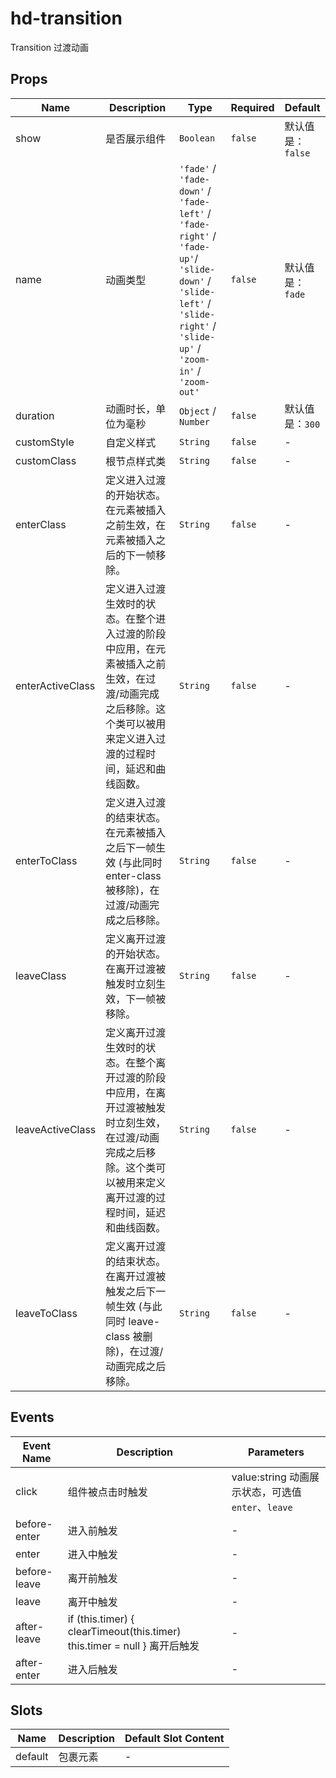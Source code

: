 # hd-transition

Transition 过渡动画

## Props

<!-- @vuese:hd-transition:props:start -->
|Name|Description|Type|Required|Default|
|---|---|---|---|---|
|show|是否展示组件|`Boolean`|`false`|默认值是：`false`|
|name|动画类型|`'fade'` / `'fade-down'` / `'fade-left'` / `'fade-right'` / `'fade-up'`/ `'slide-down'` / `'slide-left'` / `'slide-right'` / `'slide-up'` / `'zoom-in'` / `'zoom-out'` |`false`|默认值是：`fade`|
|duration|动画时长，单位为毫秒|`Object` /  `Number`|`false`|默认值是：`300`|
|customStyle|自定义样式|`String`|`false`|-|
|customClass|根节点样式类|`String`|`false`|-|
|enterClass|定义进入过渡的开始状态。在元素被插入之前生效，在元素被插入之后的下一帧移除。|`String`|`false`|-|
|enterActiveClass|定义进入过渡生效时的状态。在整个进入过渡的阶段中应用，在元素被插入之前生效，在过渡/动画完成之后移除。这个类可以被用来定义进入过渡的过程时间，延迟和曲线函数。|`String`|`false`|-|
|enterToClass|定义进入过渡的结束状态。在元素被插入之后下一帧生效 (与此同时 enter-class 被移除)，在过渡/动画完成之后移除。|`String`|`false`|-|
|leaveClass|定义离开过渡的开始状态。在离开过渡被触发时立刻生效，下一帧被移除。|`String`|`false`|-|
|leaveActiveClass|定义离开过渡生效时的状态。在整个离开过渡的阶段中应用，在离开过渡被触发时立刻生效，在过渡/动画完成之后移除。这个类可以被用来定义离开过渡的过程时间，延迟和曲线函数。|`String`|`false`|-|
|leaveToClass|定义离开过渡的结束状态。在离开过渡被触发之后下一帧生效 (与此同时 leave-class 被删除)，在过渡/动画完成之后移除。|`String`|`false`|-|

<!-- @vuese:hd-transition:props:end -->


## Events

<!-- @vuese:hd-transition:events:start -->
|Event Name|Description|Parameters|
|---|---|---|
|click|组件被点击时触发|value:string 动画展示状态，可选值`enter`、`leave`|
|before-enter|进入前触发|-|
|enter|进入中触发|-|
|before-leave|离开前触发|-|
|leave|离开中触发|-|
|after-leave|if (this.timer) { clearTimeout(this.timer) this.timer = null } 离开后触发|-|
|after-enter|进入后触发|-|

<!-- @vuese:hd-transition:events:end -->


## Slots

<!-- @vuese:hd-transition:slots:start -->
|Name|Description|Default Slot Content|
|---|---|---|
|default|包裹元素|-|

<!-- @vuese:hd-transition:slots:end -->



